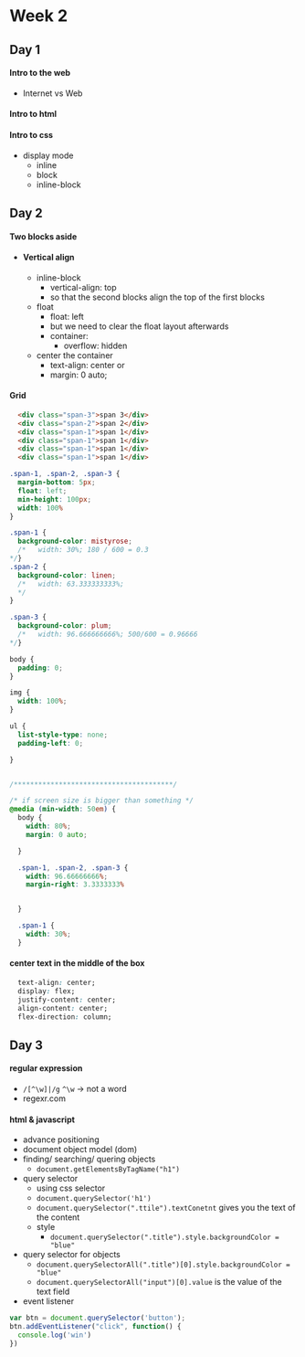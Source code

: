 # Week 2
## Day 1

#### Intro to the web
- Internet vs Web
#### Intro to html
#### Intro to css
- display mode
  - inline
  - block
  - inline-block

## Day 2
#### Two blocks aside
- #### Vertical align
  - inline-block
    - vertical-align: top
    - so that the second blocks align the top of the first blocks
  - float
    - float: left
    - but we need to clear the float layout afterwards
    - container:
      - overflow: hidden
  - center the container
    - text-align: center or
    - margin: 0 auto;

#### Grid
```html
  <div class="span-3">span 3</div>
  <div class="span-2">span 2</div>
  <div class="span-1">span 1</div>
  <div class="span-1">span 1</div>
  <div class="span-1">span 1</div>
  <div class="span-1">span 1</div>
```

```css
.span-1, .span-2, .span-3 {
  margin-bottom: 5px;
  float: left;
  min-height: 100px;
  width: 100%
}

.span-1 {
  background-color: mistyrose;
  /*   width: 30%; 180 / 600 = 0.3
*/}
.span-2 {
  background-color: linen;
  /*   width: 63.333333333%;
  */
}

.span-3 {
  background-color: plum;
  /*   width: 96.666666666%; 500/600 = 0.96666
*/}

body {
  padding: 0;
}

img {
  width: 100%;
}

ul {
  list-style-type: none;
  padding-left: 0;

}


/***************************************/

/* if screen size is bigger than something */
@media (min-width: 50em) {
  body {
    width: 80%;
    margin: 0 auto;

  }

  .span-1, .span-2, .span-3 {
    width: 96.66666666%;
    margin-right: 3.3333333%


  }

  .span-1 {
    width: 30%;
  }
```

#### center text in the middle of the box

```css
  text-align: center;
  display: flex;
  justify-content: center;
  align-content: center;
  flex-direction: column;
```

## Day 3
#### regular expression
 - `/[^\w]|/g`  `^\w` -> not a word
- regexr.com

#### html & javascript
- advance positioning
- document object model (dom)
- finding/ searching/ quering objects
  - `document.getElementsByTagName("h1")`
- query selector
  - using css selector
  - `document.querySelector('h1')`
  - `document.querySelector(".ttile").textConetnt` gives you the text of the content
  - style
    - `document.querySelector(".title").style.backgroundColor = "blue"`
- query selector for objects
  - `document.querySelectorAll(".title")[0].style.backgroundColor = "blue"`
  - `document.querySelectorAll("input")[0].value` is the value of the text field
- event listener
```javascript
var btn = document.querySelector('button');
btn.addEventListener("click", function() {
  console.log('win')
})
```
